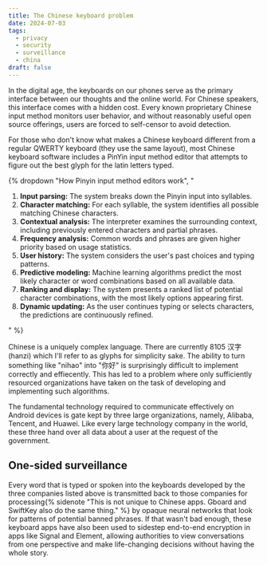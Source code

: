 ```yaml
---
title: The Chinese keyboard problem
date: 2024-07-03
tags:
  - privacy
  - security
  - surveillance
  - china
draft: false
---
```

In the digital age, the keyboards on our phones serve as the primary interface between our thoughts and the online world. For Chinese speakers, this interface comes with a hidden cost. Every known proprietary Chinese input method monitors user behavior, and without reasonably useful open source offerings, users are forced to self-censor to avoid detection.

For those who don't know what makes a Chinese keyboard different from a regular QWERTY keyboard (they use the same layout), most Chinese keyboard software includes a PinYin input method editor that attempts to figure out the best glyph for the latin letters typed.

{% dropdown "How Pinyin input method editors work", "<ol>
  <li><strong>Input parsing:</strong> The system breaks down the Pinyin input into syllables.</li>
  <li><strong>Character matching:</strong> For each syllable, the system identifies all possible matching Chinese characters.</li>
  <li><strong>Contextual analysis:</strong> The interpreter examines the surrounding context, including previously entered characters and partial phrases.</li>
  <li><strong>Frequency analysis:</strong> Common words and phrases are given higher priority based on usage statistics.</li>
  <li><strong>User history:</strong> The system considers the user's past choices and typing patterns.</li>
  <li><strong>Predictive modeling:</strong> Machine learning algorithms predict the most likely character or word combinations based on all available data.</li>
  <li><strong>Ranking and display:</strong> The system presents a ranked list of potential character combinations, with the most likely options appearing first.</li>
  <li><strong>Dynamic updating:</strong> As the user continues typing or selects characters, the predictions are continuously refined.</li>
</ol>" %}

Chinese is a uniquely complex language. There are currently 8105 汉字 (hanzi) which I'll refer to as glyphs for simplicity sake. The ability to turn something like "nihao" into "你好" is surprisingly difficult to implement correctly and effiecently. This has led to a problem where only sufficiently resourced organizations have taken on the task of developing and implementing such algorithms.

The fundamental technology required to communicate effectively on Android devices is gate kept by three large organizations, namely, Alibaba, Tencent, and Huawei. Like every large technology company in the world, these three hand over all data about a user at the request of the government.

## One-sided surveillance
Every word that is typed or spoken into the keyboards developed by the three companies listed above is transmitted back to those companies for processing{% sidenote "This is not unique to Chinese apps. Gboard and SwiftKey also do the same thing." %} by opaque neural networks that look for patterns of potential banned phrases. If that wasn't bad enough, these keyboard apps have also been used to sidestep end-to-end encryption in apps like Signal and Element, allowing authorities to view conversations from one perspective and make life-changing decisions without having the whole story.

